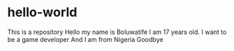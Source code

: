 # hello-world
This is a repository 
Hello my name is Boluwatife I am 17 years old.
I want to be a game developer 
And I am from Nigeria
Goodbye

